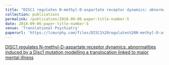 ```yaml
---
title: "DISC1 regulates N-methyl-D-aspartate receptor dynamics: abnormalities induced by a Disc1 mutation modelling a translocation linked to major mental illness"
collection: publications
permalink: /publication/2018-09-06-paper-title-number-5
date: 2018-09-06-paper-title-number-5
venue: 'Translational Psychiatry'
paperurl: 'https://lcmurphy.com/files/DISC1%20regulates%20N-methyl-D-aspartate%20receptor%20dynamics.pdf'
---
```


[DISC1 regulates N-methyl-D-aspartate receptor dynamics: abnormalities induced by a Disc1 mutation modelling a translocation linked to major mental illness](https://lcmurphy.com/files/DISC1%20regulates%20N-methyl-D-aspartate%20receptor%20dynamics.pdf)
